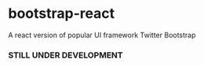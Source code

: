 # bootstrap-react
A react version of popular UI framework Twitter Bootstrap  
### **STILL UNDER DEVELOPMENT**
